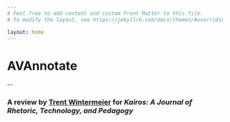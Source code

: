 ```yaml
---
# Feel free to add content and custom Front Matter to this file.
# To modify the layout, see https://jekyllrb.com/docs/themes/#overriding-theme-defaults

layout: home
---
```

 
  # AVAnnotate
  
  --
  
  ### A review by [Trent Wintermeier](www.trentwintermeier.com) for *Kairos: A Journal of Rhetoric, Technology, and Pedagogy*
